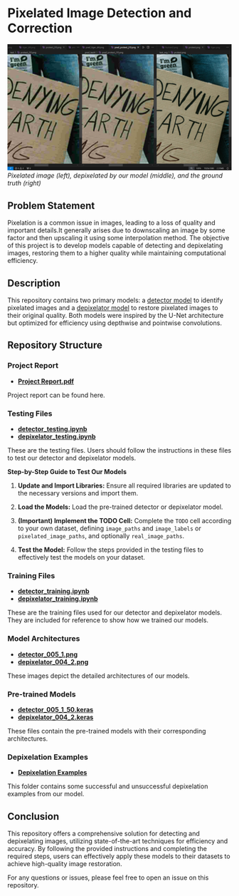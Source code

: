 # Pixelated Image Detection and Correction

![Depixelation Example](depixelation_examples/unsuccess3_protest_jpeg10.png)
*Pixelated image (left), depixelated by our model (middle), and the ground truth (right)*

## Problem Statement

Pixelation is a common issue in images, leading to a loss of quality and important details.It generally arises due to downscaling an image by some factor and then upscaling it using some interpolation method. The objective of this project is to develop models capable of detecting and depixelating images, restoring them to a higher quality while maintaining computational efficiency.

## Description

This repository contains two primary models: a [detector model](detector_005_1_50.keras) to identify pixelated images and a [depixelator model](depixelator_004_2.keras) to restore pixelated images to their original quality. Both models were inspired by the U-Net architecture but optimized for efficiency using depthwise and pointwise convolutions.

## Repository Structure

### Project Report
- **[Project Report.pdf](https://github.com/SuryaAbyss/Pixelated-Image-Detection-and-Correction/blob/main/Project%20Report.pdf)**

Project report can be found here.

### Testing Files
- **[detector_testing.ipynb](detector_testing.ipynb)**
- **[depixelator_testing.ipynb](depixelator_testing.ipynb)**

These are the testing files. Users should follow the instructions in these files to test our detector and depixelator models.

**Step-by-Step Guide to Test Our Models**

1. **Update and Import Libraries:** Ensure all required libraries are updated to the necessary versions and import them.

2. **Load the Models:** Load the pre-trained detector or depixelator model.

3. **(Important) Implement the TODO Cell:** Complete the `TODO` cell according to your own dataset, defining `image_paths` and `image_labels` or `pixelated_image_paths`, and optionally `real_image_paths`.

4. **Test the Model:** Follow the steps provided in the testing files to effectively test the models on your dataset.

### Training Files
- **[detector_training.ipynb](detector_training.ipynb)**
- **[depixelator_training.ipynb](depixelator_training.ipynb)**

These are the training files used for our detector and depixelator models. They are included for reference to show how we trained our models.

### Model Architectures
- **[detector_005_1.png](detector_005_1.png)**
- **[depixelator_004_2.png](depixelator_004_2.png)**

These images depict the detailed architectures of our models.

### Pre-trained Models
- **[detector_005_1_50.keras](detector_005_1_50.keras)**
- **[depixelator_004_2.keras](depixelator_004_2.keras)**

These files contain the pre-trained models with their corresponding architectures.

### Depixelation Examples
- **[Depixelation Examples](depixelation_examples)**

This folder contains some successful and unsuccessful depixelation examples from our model.

## Conclusion

This repository offers a comprehensive solution for detecting and depixelating images, utilizing state-of-the-art techniques for efficiency and accuracy. By following the provided instructions and completing the required steps, users can effectively apply these models to their datasets to achieve high-quality image restoration.

For any questions or issues, please feel free to open an issue on this repository.
